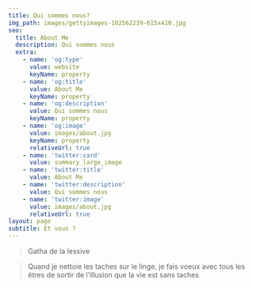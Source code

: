 ```yaml
---
title: Qui sommes nous?
img_path: images/gettyimages-102562239-615x410.jpg
seo:
  title: About Me
  description: Qui sommes nous
  extra:
    - name: 'og:type'
      value: website
      keyName: property
    - name: 'og:title'
      value: About Me
      keyName: property
    - name: 'og:description'
      value: Qui sommes nous
      keyName: property
    - name: 'og:image'
      value: images/about.jpg
      keyName: property
      relativeUrl: true
    - name: 'twitter:card'
      value: summary_large_image
    - name: 'twitter:title'
      value: About Me
    - name: 'twitter:description'
      value: Qui sommes nous
    - name: 'twitter:image'
      value: images/about.jpg
      relativeUrl: true
layout: page
subtitle: Et vous ?
---
```

> Gatha de la lessive

> Quand je nettoie les taches sur le linge,
> je fais voeux avec tous les êtres
> de sortir de l’illusion que la vie est sans taches
